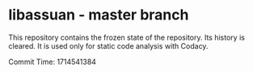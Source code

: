 # libassuan - master branch

This repository contains the frozen state of the repository.
Its history is cleared. It is used only for static code
analysis with Codacy.

Commit Time: 1714541384
